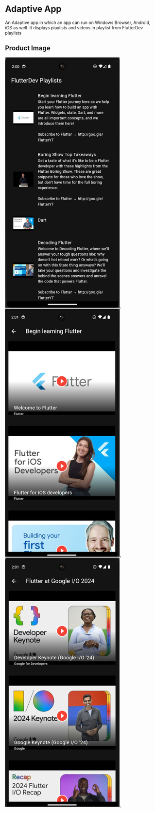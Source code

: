 # Adaptive App

An Adaptive app in which an app can run on Windows Browser, Android, iOS as well. It displays playlists and videos in playlist from FlutterDev playlists

## Product Image

![Adaptive_App_Screenshot_1](FinalProduct/1.png),
![Adaptive_App_Screenshot_2](FinalProduct/2.png),
![Adaptive_App_Screenshot_3](FinalProduct/3.png),

